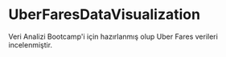 # UberFaresDataVisualization
Veri Analizi Bootcamp'i için hazırlanmış olup Uber Fares verileri incelenmiştir.
